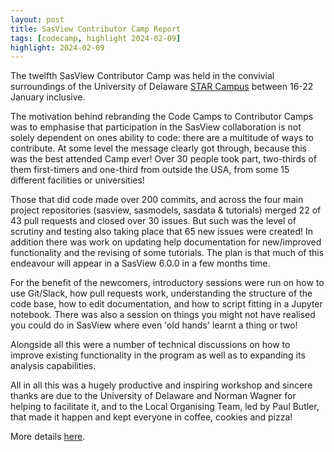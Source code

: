 ```yaml
---
layout: post
title: SasView Contributor Camp Report
tags: [codecamp, highlight 2024-02-09]
highlight: 2024-02-09
---
```


The twelfth SasView Contributor Camp was held in the convivial surroundings of the 
University of Delaware [STAR Campus](https://www.udel.edu/research-innovation/star/)
between 16-22 January inclusive.

The motivation behind rebranding the Code Camps to Contributor Camps was to emphasise 
that participation in the SasView collaboration is not solely dependent on ones ability 
to code: there are a multitude of ways to contribute. At some level the message clearly 
got through, because this was the best attended Camp ever! Over 30 people took part, 
two-thirds of them first-timers and one-third from outside the USA, from some 15 
different facilities or universities!

Those that did code made over 200 commits, and across the four main project repositories 
(sasview, sasmodels, sasdata & tutorials) merged 22 of 43 pull requests and closed over 
30 issues. But such was the level of scrutiny and testing also taking place that 65 new 
issues were created! In addition there was work on updating help documentation for 
new/improved functionality and the revising of some tutorials. The plan is that much of 
this endeavour will appear in a SasView 6.0.0 in a few months time.

For the benefit of the newcomers, introductory sessions were run on how to use Git/Slack, 
how pull requests work, understanding the structure of the code base, how to edit 
documentation, and how to script fitting in a Jupyter notebook. There was also a session 
on things you might not have realised you could do in SasView where even 'old hands' 
learnt a thing or two!

Alongside all this were a number of technical discussions on how to improve existing 
functionality in the program as well as to expanding its analysis capabilities.

All in all this was a hugely productive and inspiring workshop and sincere thanks are due 
to the University of Delaware and Norman Wagner for helping to facilitate it, and to the 
Local Organising Team, led by Paul Butler, that made it happen and kept everyone in coffee, 
cookies and pizza!

More details [here](https://github.com/SasView/sasview/wiki/ContributorCampXII).
